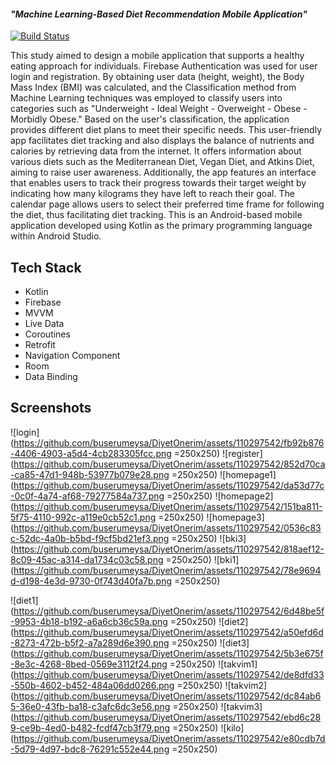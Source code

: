 
#### **_"Machine Learning-Based Diet Recommendation Mobile Application"_**




[![Build Status](https://travis-ci.org/joemccann/dillinger.svg?branch=master)](https://travis-ci.org/joemccann/dillinger)

This study aimed to design a mobile application that supports a healthy eating approach for individuals. Firebase Authentication was used for user login and registration. By obtaining user data (height, weight), the Body Mass Index (BMI) was calculated, and the Classification method from Machine Learning techniques was employed to classify users into categories such as "Underweight - Ideal Weight - Overweight - Obese - Morbidly Obese." Based on the user's classification, the application provides different diet plans to meet their specific needs. This user-friendly app facilitates diet tracking and also displays the balance of nutrients and calories by retrieving data from the internet. It offers information about various diets such as the Mediterranean Diet, Vegan Diet, and Atkins Diet, aiming to raise user awareness. Additionally, the app features an interface that enables users to track their progress towards their target weight by indicating how many kilograms they have left to reach their goal. The calendar page allows users to select their preferred time frame for following the diet, thus facilitating diet tracking. This is an Android-based mobile application developed using Kotlin as the primary programming language within Android Studio.


## Tech Stack
- Kotlin
- Firebase
- MVVM
- Live Data
- Coroutines
- Retrofit
- Navigation Component
- Room
- Data Binding

  
 ## Screenshots


![login](https://github.com/buserumeysa/DiyetOnerim/assets/110297542/fb92b876-4406-4903-a5d4-4cb283305fcc.png =250x250)
![register](https://github.com/buserumeysa/DiyetOnerim/assets/110297542/852d70ca-ca85-47d1-948b-53977b079e28.png =250x250)
![homepage1](https://github.com/buserumeysa/DiyetOnerim/assets/110297542/da53d77c-0c0f-4a74-af68-79277584a737.png =250x250)
![homepage2](https://github.com/buserumeysa/DiyetOnerim/assets/110297542/151ba811-5f75-4110-992c-a119e0cb52c1.png =250x250)
![homepage3](https://github.com/buserumeysa/DiyetOnerim/assets/110297542/0536c83c-52dc-4a0b-b5bd-f9cf5bd21ef3.png =250x250)
![bki3](https://github.com/buserumeysa/DiyetOnerim/assets/110297542/818aef12-8c09-45ac-a314-da1734c03c58.png =250x250)
![bki1](https://github.com/buserumeysa/DiyetOnerim/assets/110297542/78e9694d-d198-4e3d-9730-0f743d40fa7b.png =250x250)

![diet1](https://github.com/buserumeysa/DiyetOnerim/assets/110297542/6d48be5f-9953-4b18-b192-a6a6cb36c59a.png =250x250)
![diet2](https://github.com/buserumeysa/DiyetOnerim/assets/110297542/a50efd6d-8273-472b-b5f2-a7a289d6e390.png =250x250)
![diet3](https://github.com/buserumeysa/DiyetOnerim/assets/110297542/5b3e675f-8e3c-4268-8bed-0569e3112f24.png =250x250)
![takvim1](https://github.com/buserumeysa/DiyetOnerim/assets/110297542/de8dfd33-550b-4602-b452-484a06dd0266.png =250x250)
![takvim2](https://github.com/buserumeysa/DiyetOnerim/assets/110297542/dc84ab65-36e0-43fb-ba18-c3afc6dc3e56.png =250x250)
![takvim3](https://github.com/buserumeysa/DiyetOnerim/assets/110297542/ebd6c289-ce9b-4ed0-b482-fcdf47cb3f79.png =250x250)
![kilo](https://github.com/buserumeysa/DiyetOnerim/assets/110297542/e80cdb7d-5d79-4d97-bdc8-76291c552e44.png =250x250)


